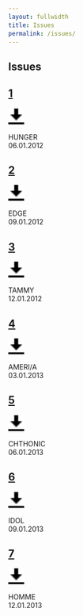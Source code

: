 ```yaml
---
layout: fullwidth
title: Issues
permalink: /issues/
---
```

<div class="issues">
<h2>Issues</h2>
<div class="col-half">
  <h2 class="issue-title"><a class="issue-title" title="Issue 1: HUNGER" href="/hunger">1</a></h2>
   <a class="pdf-link" data-toggle="tooltip" data-placement="top" title="Download PDF" href="/assets/issues/pdf/WBR01-HUNGER.pdf"> <img width="32" src="/assets/open-iconic/svg/data-transfer-download.svg" alt="icon data-transfer-download"></a>
  <p><span class="iss">HUNGER<br>
06.01.2012</span></p>
 
  <h2 class="issue-title"><a class="issue-title" title="Issue 2: EDGE" href="/edge">2</a></h2>
  <a class="pdf-link" data-toggle="tooltip" data-placement="top" title="Download PDF" href="/assets/issues/pdf/WBR02-EDGE.pdf"> <img width="32" src="/assets/open-iconic/svg/data-transfer-download.svg" alt="icon data-transfer-download"></a>
  <p><span class="iss">EDGE<br>
09.01.2012</span></p>
  
  <h2 class="issue-title"><a class="issue-title" title="Issue 3: TAMMY" href="/tammy">3</a></h2>
  <a class="pdf-link" data-toggle="tooltip" data-placement="top" title="Download PDF" href="/assets/issues/pdf/WBR03-TAMMY.pdf"> <img width="32" src="/assets/open-iconic/svg/data-transfer-download.svg" alt="icon data-transfer-download"></a>
  <p><span class="iss">TAMMY<br>
12.01.2012</span></p>
  
  <h2 class="issue-title"><a class="issue-title" title="Issue 4: AMERI/A" href="/ameria">4</a></h2>
   <a class="pdf-link" data-toggle="tooltip" data-placement="top" title="Download PDF" href="/assets/issues/pdf/WBR04-AMERI-A.pdf"> <img width="32" src="/assets/open-iconic/svg/data-transfer-download.svg" alt="icon data-transfer-download"></a>
  <p><span class="iss">AMERI/A<br>
03.01.2013</span></p>
 
</div>

<div class="col-half">
  <h2 class="issue-title"><a class="issue-title" title="Issue 5: CHTHONIC" href="/chthonic">5</a></h2>
  <a class="pdf-link" data-toggle="tooltip" data-placement="top" title="Download PDF" href="/assets/issues/pdf/WBR05-CHTHONIC.pdf"> <img width="32" src="/assets/open-iconic/svg/data-transfer-download.svg" alt="icon data-transfer-download"></a>
  <p><span class="iss">CHTHONIC<br>
06.01.2013</span></p>
  
  <h2 class="issue-title"><a class="issue-title" title="Issue 6: IDOL" href="/idol">6</a></h2>
  <a class="pdf-link" data-toggle="tooltip" data-placement="top" title="Download PDF" href="/assets/issues/pdf/WBR06-IDOL.pdf"> <img width="32" src="/assets/open-iconic/svg/data-transfer-download.svg" alt="icon data-transfer-download"> </a>
  <p><span class="iss">IDOL<br>
09.01.2013</span></p>
  
  <h2 class="issue-title"><a class="issue-title" title="Issue 7: HOMME" href="/homme">7</a></h2>
  <a class="pdf-link" data-toggle="tooltip" data-placement="top" title="Download PDF" href="/assets/issues/pdf/WBR07-HOMME.pdf"> <img width="32" src="/assets/open-iconic/svg/data-transfer-download.svg" alt="icon data-transfer-download"> </a>
  <p><span class="iss">HOMME<br>
12.01.2013</span></p>
  
</div>
<div class="clearfix"></div>
</div>